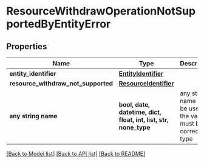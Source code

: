 # ResourceWithdrawOperationNotSupportedByEntityError


## Properties
Name | Type | Description | Notes
------------ | ------------- | ------------- | -------------
**entity_identifier** | [**EntityIdentifier**](EntityIdentifier.md) |  | 
**resource_withdraw_not_supported** | [**ResourceIdentifier**](ResourceIdentifier.md) |  | 
**any string name** | **bool, date, datetime, dict, float, int, list, str, none_type** | any string name can be used but the value must be the correct type | [optional]

[[Back to Model list]](../README.md#documentation-for-models) [[Back to API list]](../README.md#documentation-for-api-endpoints) [[Back to README]](../README.md)


